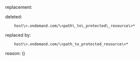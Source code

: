 replacement:

deleted:

		host\>.ondemand.com/\<path\_to\_protected\_resource\>*

replaced by:

		host\>.ondemand.com/\<path_to_protected_resource\>*

reason: ()

